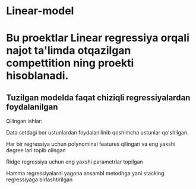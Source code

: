 # Linear-model
# Bu proektlar Linear regressiya orqali najot ta'limda otqazilgan compettition ning proekti hisoblanadi.

## Tuzilgan modelda faqat chiziqli regressiyalardan foydalanilgan

Qilingan ishlar:

Data setdagi bor ustunlardan foydalanilinib qoshimcha ustunlar qo'shilgan.

Har bir regressiya uchun polynominal features qilingan va eng yaxshi degree lari topib olingan

Ridge regressiya uchun eng yaxshi parametrlar topilgan

Hamma regressiyalarni yagona ansambl metodhga yani stacking regressiyaga birlashtirilgan
